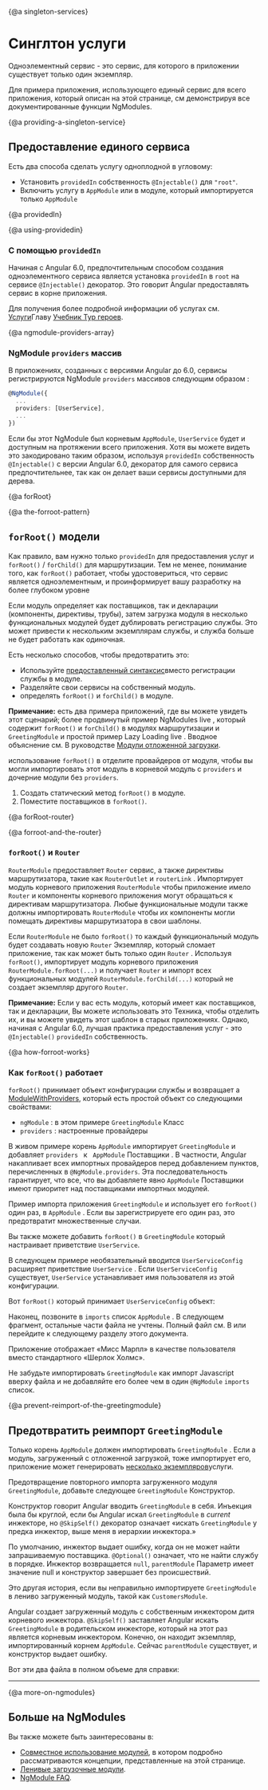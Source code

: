 {@a singleton-services}
# Синглтон услуги

Одноэлементный сервис - это сервис, для которого в приложении существует только один экземпляр.

Для примера приложения, использующего единый сервис для всего приложения, который описан на этой странице, см
<live-example name="ngmodules"></live-example>демонстрируя все документированные функции NgModules.

{@a providing-a-singleton-service}
## Предоставление единого сервиса

Есть два способа сделать услугу одноплодной в угловому:

* Установить `providedIn` собственность `@Injectable()` для `"root"`.
* Включить услугу в `AppModule` или в модуле, который импортируется только `AppModule` 


{@a providedIn}

{@a using-providedin}
### С помощью `providedIn` 

Начиная с Angular 6.0, предпочтительным способом создания одноэлементного сервиса является установка `providedIn` в `root` на сервисе `@Injectable()` декоратор. Это говорит Angular
предоставлять сервис в корне приложения.

<code-example path="providers/src/app/user.service.0.ts" header="src/app/user.service.ts"></code-example>

Для получения более подробной информации об услугах см. [Услуги](tutorial/toh-pt4)Главу
[Учебник Тур героев](tutorial).

{@a ngmodule-providers-array}
### NgModule `providers` массив

В приложениях, созданных с версиями Angular до 6.0, сервисы регистрируются NgModule `providers` массивов следующим образом :

```ts
@NgModule({
  ...
  providers: [UserService],
  ...
})

```

Если бы этот NgModule был корневым `AppModule`, `UserService` будет и доступным
на протяжении всего приложения. Хотя вы можете видеть это закодировано таким образом, используя `providedIn` собственность `@Injectable()` с версии Angular 6.0, декоратор для самого сервиса предпочтительнее, так как он делает ваши сервисы доступными для дерева.

{@a forRoot}

{@a the-forroot-pattern}
## `forRoot()` модели

Как правило, вам нужно только `providedIn` для предоставления услуг и `forRoot()` / `forChild()` для маршрутизации. Тем не менее, понимание того, как `forRoot()` работает, чтобы удостовериться, что сервис является одноэлементным, и проинформирует вашу разработку на более глубоком уровне

Если модуль определяет как поставщиков, так и декларации (компоненты, директивы, трубы),
затем загрузка модуля в несколько функциональных модулей будет дублировать регистрацию службы. Это может привести к нескольким экземплярам службы, и служба больше не будет работать как одиночная.

Есть несколько способов, чтобы предотвратить это:

* Используйте [предоставленный синтаксис](guide/singleton-services#providedIn)вместо регистрации службы в модуле.
* Разделяйте свои сервисы на собственный модуль.
* определять `forRoot()` и `forChild()` в модуле.

<div class="alert is-helpful">

**Примечание:** есть два примера приложений, где вы можете увидеть этот сценарий; более продвинутый <live-example noDownload name="ngmodules">пример NgModules live </live-example>, который содержит `forRoot()` и `forChild()` в модулях маршрутизации и `GreetingModule` и простой <live-example name="lazy-loading-ngmodules" noDownload>пример Lazy Loading live </live-example>. Вводное объяснение см. В руководстве [Модули отложенной загрузки](guide/lazy-loading-ngmodules).

</div>


использование `forRoot()` в
отделите провайдеров от модуля, чтобы вы могли импортировать этот модуль в корневой модуль
с `providers` и дочерние модули без `providers`.

1. Создать статический метод `forRoot()` в модуле.
2. Поместите поставщиков в `forRoot()`.

<code-example path="ngmodules/src/app/greeting/greeting.module.ts" region="for-root" header="src/app/greeting/greeting.module.ts"></code-example>


{@a forRoot-router}

{@a forroot-and-the-router}
### `forRoot()` и `Router` 

 `RouterModule` предоставляет `Router` сервис, а также директивы маршрутизатора, такие как `RouterOutlet` и `routerLink` . Импортирует модуль корневого приложения `RouterModule` чтобы приложение имело `Router` и компоненты корневого приложения могут обращаться к директивам маршрутизатора. Любые функциональные модули также должны импортировать `RouterModule` чтобы их компоненты могли помещать директивы маршрутизатора в свои шаблоны.

Если `RouterModule` не было `forRoot()` то каждый функциональный модуль будет создавать новую `Router` Экземпляр, который сломает приложение, так как может быть только один `Router` . Используя `forRoot()`, импортирует модуль корневого приложения `RouterModule.forRoot(...)` и получает `Router` и импорт всех функциональных модулей `RouterModule.forChild(...)` который не создает экземпляр другого `Router`.

<div class="alert is-helpful">

**Примечание:** Если у вас есть модуль, который имеет как поставщиков, так и декларации,
Вы можете использовать это
Техника, чтобы отделить их, и вы можете увидеть этот шаблон в старых приложениях.
Однако, начиная с Angular 6.0, лучшая практика предоставления услуг - это
 `@Injectable()` `providedIn` собственность.

</div>

{@a how-forroot-works}
### Как `forRoot()` работает

 `forRoot()` принимает объект конфигурации службы и возвращает a
[ModuleWithProviders](api/core/ModuleWithProviders), который есть
простой объект со следующими свойствами:

* `ngModule` : в этом примере `GreetingModule` Класс
* `providers` : настроенные провайдеры

В <live-example name="ngmodules">живом примере </live-example>
корень `AppModule` импортирует `GreetingModule` и добавляет
 `providers ` к ` AppModule` Поставщики . В частности,
Angular накапливает всех импортных провайдеров
перед добавлением пунктов, перечисленных в `@NgModule.providers`.
Эта последовательность гарантирует, что все, что вы добавляете явно
 `AppModule` Поставщики имеют приоритет над поставщиками
импортных модулей.

Пример импорта приложения `GreetingModule` и использует его `forRoot()` один раз, в `AppModule` . Если вы зарегистрируете его один раз, это предотвратит множественные случаи.

Вы также можете добавить `forRoot()` в `GreetingModule` который настраивает
приветствие `UserService`.

В следующем примере необязательный вводится `UserServiceConfig` 
расширяет приветствие `UserService` . Если `UserServiceConfig` существует, `UserService` устанавливает имя пользователя из этой конфигурации.

<code-example path="ngmodules/src/app/greeting/user.service.ts" region="ctor" header="src/app/greeting/user.service.ts (constructor)"></code-example>

Вот `forRoot()` который принимает `UserServiceConfig` объект:

<code-example path="ngmodules/src/app/greeting/greeting.module.ts" region="for-root" header="src/app/greeting/greeting.module.ts (forRoot)"></code-example>

Наконец, позвоните в `imports` список `AppModule` . В следующем
фрагмент, остальные части файла не учтены. Полный файл см. В <live-example name="ngmodules"></live-example>или перейдите к следующему разделу этого документа.

<code-example path="ngmodules/src/app/app.module.ts" region="import-for-root" header="src/app/app.module.ts (imports)"></code-example>

Приложение отображает «Мисс Марпл» в качестве пользователя вместо стандартного «Шерлок Холмс».

Не забудьте импортировать `GreetingModule` как импорт Javascript вверху файла и не добавляйте его более чем в один `@NgModule` `imports` список.

{@a prevent-reimport-of-the-greetingmodule}
## Предотвратить реимпорт `GreetingModule` 

Только корень `AppModule` должен импортировать `GreetingModule` . Если а
модуль, загруженный с отложенной загрузкой, тоже импортирует его, приложение может генерировать
[несколько экземпляров](guide/ngmodule-faq#q-why-bad)услуги.

Предотвращение повторного импорта загруженного модуля `GreetingModule`, добавьте следующее `GreetingModule` Конструктор.

<code-example path="ngmodules/src/app/greeting/greeting.module.ts" region="ctor" header="src/app/greeting/greeting.module.ts"></code-example>

Конструктор говорит Angular вводить `GreetingModule` в себя.
Инъекция была бы круглой, если бы Angular искал
 `GreetingModule` в _current_ инжекторе, но `@SkipSelf()` 
декоратор означает «искать `GreetingModule` у предка
инжектор, выше меня в иерархии инжектора.»

По умолчанию, инжектор выдает ошибку, когда он не может
найти запрашиваемую поставщика.
 `@Optional()` означает, что не найти службу в порядке.
Инжектор возвращается `null`, `parentModule` Параметр имеет значение null
и конструктор завершает без происшествий.

Это другая история, если вы неправильно импортируете `GreetingModule` в лениво загруженный модуль, такой как `CustomersModule`.

Angular создает загруженный модуль с собственным инжектором
дитя корневого инжектора.
 `@SkipSelf()` заставляет Angular искать `GreetingModule` в родительском инжекторе, который на этот раз является корневым инжектором.
Конечно, он находит экземпляр, импортированный корнем `AppModule`.
Сейчас `parentModule` существует, и конструктор выдает ошибку.

Вот эти два файла в полном объеме для справки:

<code-tabs>
 <code-pane header="app.module.ts" path="ngmodules/src/app/app.module.ts">
 </code-pane>
 <code-pane header="greeting.module.ts" region="whole-greeting-module" path="ngmodules/src/app/greeting/greeting.module.ts">
 </code-pane>
</code-tabs>

<hr />

{@a more-on-ngmodules}
## Больше на NgModules

Вы также можете быть заинтересованы в:
* [Совместное использование модулей](guide/sharing-ngmodules), в котором подробно рассматриваются концепции, представленные на этой странице.
* [Ленивые загрузочные модули](guide/lazy-loading-ngmodules).
* [NgModule FAQ](guide/ngmodule-faq).
